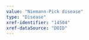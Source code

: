 ```yaml
---
value: "Niemann-Pick disease"
type: "Disease"
xref-identifier: "14504"
xref-dataSource: "DOID"
---
```

